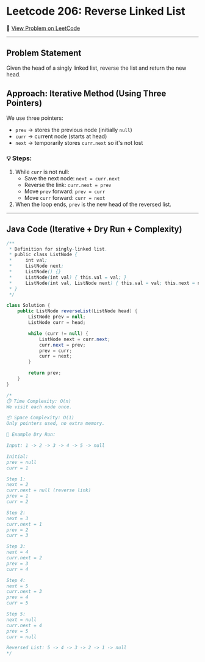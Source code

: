 # Leetcode 206: Reverse Linked List

🔗 [View Problem on LeetCode](https://leetcode.com/problems/reverse-linked-list/)

---

## Problem Statement

Given the head of a singly linked list, reverse the list and return the new head.


##  Approach: Iterative Method (Using Three Pointers)

We use three pointers:

- `prev` → stores the previous node (initially `null`)
- `curr` → current node (starts at head)
- `next` → temporarily stores `curr.next` so it's not lost

### 💡 Steps:

1. While `curr` is not null:
   - Save the next node: `next = curr.next`
   - Reverse the link: `curr.next = prev`
   - Move `prev` forward: `prev = curr`
   - Move `curr` forward: `curr = next`
2. When the loop ends, `prev` is the new head of the reversed list.

---

## Java Code (Iterative + Dry Run + Complexity)

```java
/**
 * Definition for singly-linked list.
 * public class ListNode {
 *     int val;
 *     ListNode next;
 *     ListNode() {}
 *     ListNode(int val) { this.val = val; }
 *     ListNode(int val, ListNode next) { this.val = val; this.next = next; }
 * }
 */

class Solution {
    public ListNode reverseList(ListNode head) {
        ListNode prev = null;
        ListNode curr = head;

        while (curr != null) {
            ListNode next = curr.next;
            curr.next = prev;
            prev = curr;
            curr = next;
        }

        return prev;
    }
}

/*
⏱️ Time Complexity: O(n)
We visit each node once.

📦 Space Complexity: O(1)
Only pointers used, no extra memory.

🧪 Example Dry Run:

Input: 1 -> 2 -> 3 -> 4 -> 5 -> null

Initial:
prev = null
curr = 1

Step 1:
next = 2
curr.next = null (reverse link)
prev = 1
curr = 2

Step 2:
next = 3
curr.next = 1
prev = 2
curr = 3

Step 3:
next = 4
curr.next = 2
prev = 3
curr = 4

Step 4:
next = 5
curr.next = 3
prev = 4
curr = 5

Step 5:
next = null
curr.next = 4
prev = 5
curr = null

Reversed List: 5 -> 4 -> 3 -> 2 -> 1 -> null
*/

